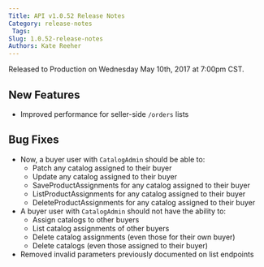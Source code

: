 ```yaml
---
Title: API v1.0.52 Release Notes
Category: release-notes
 Tags: 
Slug: 1.0.52-release-notes
Authors: Kate Reeher
---
```


Released to Production on Wednesday May 10th, 2017 at 7:00pm CST.

## New Features
- Improved performance for seller-side `/orders` lists


## Bug Fixes

- Now, a buyer user with `CatalogAdmin` should be able to:
    * Patch any catalog assigned to their buyer
    * Update any catalog assigned to their buyer
    * SaveProductAssignments for any catalog assigned to their buyer
    * ListProductAssignments for any catalog assigned to their buyer
    * DeleteProductAssignments for any catalog assigned to their buyer
- A buyer user with `CatalogAdmin` should not have the ability to:
    * Assign catalogs to other buyers
    * List catalog assignments of other buyers
    * Delete catalog assignments (even those for their own buyer)
    * Delete catalogs (even those assigned to their buyer)
- Removed invalid parameters previously documented on list endpoints
